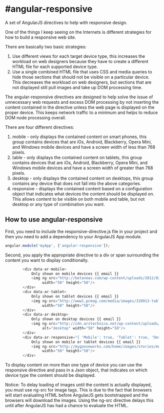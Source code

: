 #angular-responsive
==================

A set of AngularJS directives to help with responsive design.

One of the things I keep seeing on the Internets is different strategies for how to build a responsive web site.

There are basically two basic strategies:

1. Use different views for each target device type, this increases the workload on web designers because they have to create a different HTML file for each supported device type.
2. Use a single combined HTML file that uses CSS and media queries to hide those sections that should not be visible on a particular device. This decreases the workload on web designers, but sections that are not displayed still pull images and take up DOM processing time.

The angular-responsive directives are designed to help solve the issue of unnecessary web requests and excess DOM processing by not inserting the content contained in the directive
unless the web page is displayed on the proper device. This keeps network traffic to a minimum and helps to reduce DOM node processing overall.

There are four different directives:

1. mobile - only displays the contained content on smart phones, this group contains devices that are iOs, Android, Blackberry, Opera Mini, and Windows mobile devices and have a screen width of less than 768 pixels.
2. table - only displays the contained content on tablets, this group contains devices that are iOs, Android, Blackberry, Opera Mini, and Windows mobile devices and have a screen width of greater than 768 pixels.
3. desktop - only displays the contained content on desktops, this group contains any device that does not fall into the above categories.
4. responsive - displays the contained content based on a configuration object that indicates what devices the content should be displayed on. This allows content to be visible on both mobile and table, but not desktop or any type of combination you want.

## How to use angular-responsive

First, you need to include the responsive-directive.js file in your project and then you need to add a dependency to your AngularJS App module.

````javascript
angular.module('myApp', ['angular-responsive']);
`````

Second, you apply the appropriate directive to a div or span surrounding the content you want to display conditionally.

````javascript
        <div data-ar-mobile>
            Only shown on mobile devices {{ email }}
            <img ng-src="http://betanews.com/wp-content/uploads/2012/02/businessready.jpg" src="" alt="mobile"
                 width="50" height="50"/>
        </div>
        <div data-ar-tablet>
            Only shown on tablet devices {{ email }}
            <img ng-src="http://www1.pcmag.com/media/images/320913-tablet-satisfaction.jpg" src="" alt="tablets"
                 width="50" height="50"/>
        </div>
        <div data-ar-desktop>
            Only shown on desktop devices {{ email }}
            <img ng-src="http://cdn.arstechnica.net/wp-content/uploads/2012/08/Acer-Aspire-A5560-7414.png" src=""
                 alt="desktop" width="50" height="50"/>
        </div>
        <div data-ar-responsive="{ 'Mobile': true, 'Tablet': true, 'Desktop': false }">
            Only shown on mobile or tablet devices {{ email }}
            <img ng-src="http://mygooseworks.com/home/images/stories/mobiledevices.jpg" src="" alt="tablets and mobile"
                 width="50" height="50"/>
        </div>
````

To display content on more than one type of device you can use the responsive directive and pass in a Json object, that indicates on which device type the content should be displayed.

Notice: To delay loading of images until the content is actually displayed, you must use ng-src for image tags. This is due to the fact that browsers will start evaluating HTML before AngularJS gets bootstrapped and the browsers will download the images. Using the ng-src directive delays this until after AngularJS has had a chance to evaluate the HTML.





